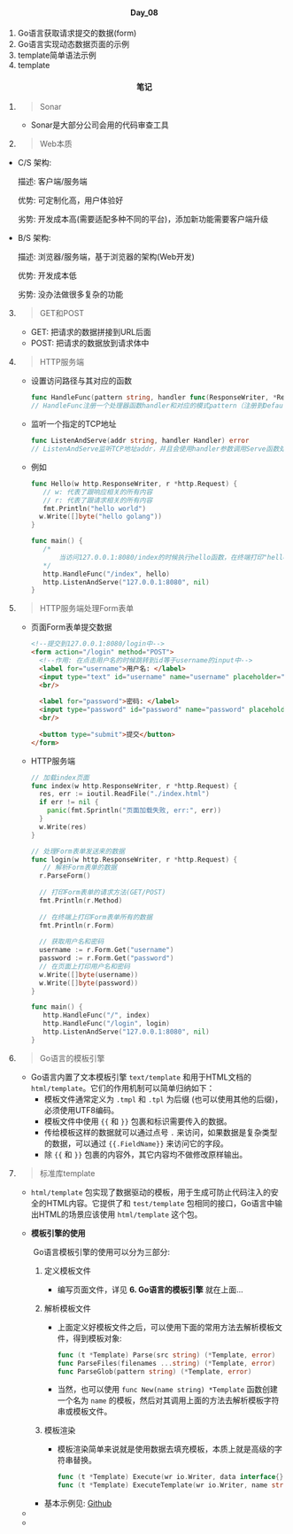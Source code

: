 #### <center>Day_08</center>

1. Go语言获取请求提交的数据(form)
2. Go语言实现动态数据页面的示例
3. template简单语法示例
4. template

#### <center>笔记</center>
1. > Sonar
  
    - Sonar是大部分公司会用的代码审查工具
   
 2. > Web本质

   - C/S 架构:

     描述: 客户端/服务端

     优势: 可定制化高，用户体验好

     劣势: 开发成本高(需要适配多种不同的平台)，添加新功能需要客户端升级

   - B/S 架构:

     描述: 浏览器/服务端，基于浏览器的架构(Web开发)

     优势: 开发成本低

     劣势: 没办法做很多复杂的功能

3. > GET和POST

   - GET: 把请求的数据拼接到URL后面
   - POST: 把请求的数据放到请求体中

4. > HTTP服务端

   - 设置访问路径与其对应的函数

     ```go
     func HandleFunc(pattern string, handler func(ResponseWriter, *Request))
     // HandleFunc注册一个处理器函数handler和对应的模式pattern（注册到DefaultServeMux）。ServeMux的文档解释了模式的匹配机制。
     ```

   - 监听一个指定的TCP地址

     ```go
     func ListenAndServe(addr string, handler Handler) error
     // ListenAndServe监听TCP地址addr，并且会使用handler参数调用Serve函数处理接收到的连接。handler参数一般会设为nil，此时会使用DefaultServeMux。
     ```

   - 例如

     ```go
     func Hello(w http.ResponseWriter, r *http.Request) {
     	// w: 代表了跟响应相关的所有内容
     	// r: 代表了跟请求相关的所有内容
     	fmt.Println("hello world")
       w.Write([]byte("hello golang"))
     }
     
     func main() {
     	/*
     		当访问127.0.0.1:8080/index的时候执行hello函数，在终端打印"hello world"，在页面上打印"hello golang"
     	*/
     	http.HandleFunc("/index", hello)
     	http.ListenAndServe("127.0.0.1:8080", nil)
     }
     ```

5. > HTTP服务端处理Form表单

   - 页面Form表单提交数据

     ```html
     <!--提交到127.0.0.1:8080/login中-->
     <form action="/login" method="POST">
       <!--作用: 在点击用户名的时候跳转到id等于username的input中-->
       <label for="username">用户名: </label>
       <input type="text" id="username" name="username" placeholder="请输入用户名">
       <br/>
       
       <label for="password">密码: </label>
       <input type="password" id="password" name="password" placeholder="请输入密码">
       <br/>
       
       <button type="submit">提交</button>
     </form>
     ```

   - HTTP服务端

     ```go
     // 加载index页面
     func index(w http.ResponseWriter, r *http.Request) {
       res, err := ioutil.ReadFile("./index.html")
       if err != nil {
         panic(fmt.Sprintln("页面加载失败, err:", err))
       }
       w.Write(res)
     }
     
     // 处理Form表单发送来的数据
     func login(w http.ResponseWriter, r *http.Request) {
     	// 解析Form表单的数据
       r.ParseForm()
       
       // 打印Form表单的请求方法(GET/POST)
       fmt.Println(r.Method)
       
       // 在终端上打印Form表单所有的数据
       fmt.Println(r.Form)
       
       // 获取用户名和密码
       username := r.Form.Get("username")
       password := r.Form.Get("password")
       // 在页面上打印用户名和密码
       w.Write([]byte(username))
       w.Write([]byte(password))
     }
     
     func main() {
     	http.HandleFunc("/", index)
     	http.HandleFunc("/login", login)
     	http.ListenAndServe("127.0.0.1:8080", nil)
     }
     ```

6. > Go语言的模板引擎

   - Go语言内置了文本模板引擎 `text/template` 和用于HTML文档的 `html/template`。它们的作用机制可以简单归纳如下：
     - 模板文件通常定义为 `.tmpl` 和 `.tpl` 为后缀 (也可以使用其他的后缀)，必须使用UTF8编码。
     - 模板文件中使用 `{{` 和 `}}` 包裹和标识需要传入的数据。
     - 传给模板这样的数据就可以通过点号 `.` 来访问，如果数据是复杂类型的数据，可以通过 `{{.FieldName}}` 来访问它的字段。
     - 除 `{{` 和 `}}` 包裹的内容外，其它内容均不做修改原样输出。

7. > 标准库template

   - `html/template` 包实现了数据驱动的模板，用于生成可防止代码注入的安全的HTML内容。它提供了和 `test/template` 包相同的接口，Go语言中输出HTML的场景应该使用 `html/template` 这个包。
   
   - **模板引擎的使用**
   
     ​	Go语言模板引擎的使用可以分为三部分:
   
       1. 定义模板文件
   
          - 编写页面文件，详见 **6. Go语言的模板引擎** 就在上面...
   
       2. 解析模板文件
   
          - 上面定义好模板文件之后，可以使用下面的常用方法去解析模板文件，得到模板对象:
   
            ```go
            func (t *Template) Parse(src string) (*Template, error)
            func ParseFiles(filenames ...string) (*Template, error)
            func ParseGlob(pattern string) (*Template, error)
            ```
   
          - 当然，也可以使用 `func New(name string) *Template` 函数创建一个名为 `name` 的模板，然后对其调用上面的方法去解析模板字符串或模板文件。
   
       3. 模板渲染
   
          - 模板渲染简单来说就是使用数据去填充模板，本质上就是高级的字符串替换。
   
            ```go
            func (t *Template) Execute(wr io.Writer, data interface{}) error
            func (t *Template) ExecuteTemplate(wr io.Writer, name string, data interface{}) error
            ```
   
     - 基本示例见: [Github](https://github.com/Smurfs-LYQ/Go_Learn/tree/master/Day_08/03_template_demo)
   
   - 
   
   - 